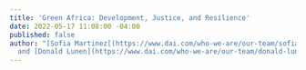 ```yaml
---
title: 'Green Africa: Development, Justice, and Resilience'
date: 2022-05-17 11:08:00 -04:00
published: false
author: "[Sofia Martinez[(https://www.dai.com/who-we-are/our-team/sofia-martinez)
  and [Donald Lunen](https://www.dai.com/who-we-are/our-team/donald-lunan)"
---
```


